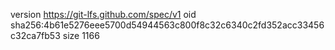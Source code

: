 version https://git-lfs.github.com/spec/v1
oid sha256:4b61e5276eee5700d54944563c800f8c32c6340c2fd352acc33456c32ca7fb53
size 1166
